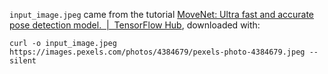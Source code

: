 `input_image.jpeg` came from the tutorial [MoveNet: Ultra fast and accurate pose detection model.  |  TensorFlow Hub](https://www.tensorflow.org/hub/tutorials/movenet), downloaded with:

`curl -o input_image.jpeg https://images.pexels.com/photos/4384679/pexels-photo-4384679.jpeg --silent`
